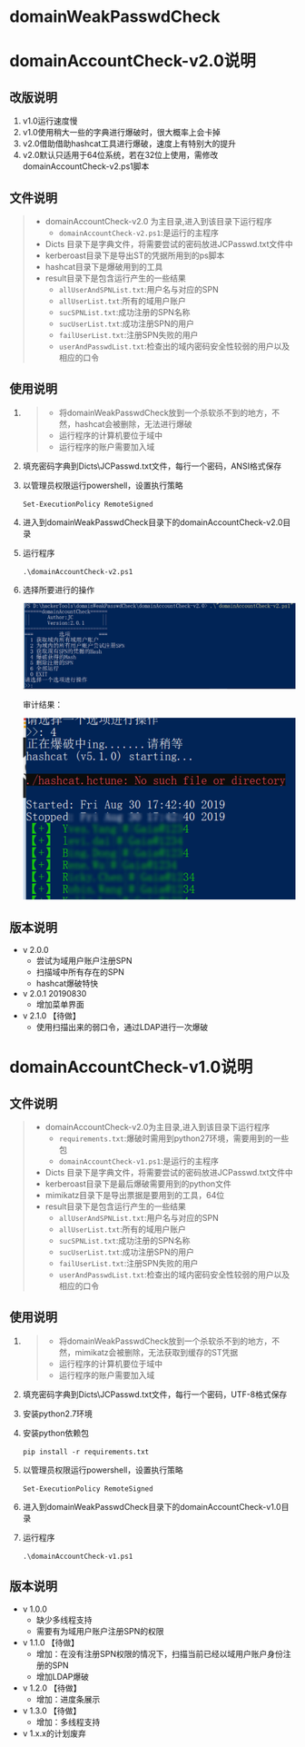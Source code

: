 # domainWeakPasswdCheck

# domainAccountCheck-v2.0说明

## 改版说明

1. v1.0运行速度慢
2. v1.0使用稍大一些的字典进行爆破时，很大概率上会卡掉
3. v2.0借助借助hashcat工具进行爆破，速度上有特别大的提升
4. v2.0默认只适用于64位系统，若在32位上使用，需修改domainAccountCheck-v2.ps1脚本

## 文件说明

> - domainAccountCheck-v2.0 为主目录,进入到该目录下运行程序
>   - `domainAccountCheck-v2.ps1`:是运行的主程序
> - Dicts 目录下是字典文件，将需要尝试的密码放进JCPasswd.txt文件中
> - kerberoast目录下是导出ST的凭据所用到的ps脚本
> - hashcat目录下是爆破用到的工具
> - result目录下是包含运行产生的一些结果
>   - `allUserAndSPNList.txt`:用户名与对应的SPN
>   - `allUserList.txt`:所有的域用户账户
>   - `sucSPNList.txt`:成功注册的SPN名称
>   - `sucUserList.txt`:成功注册SPN的用户
>   - `failUserList.txt`:注册SPN失败的用户
>   - `userAndPasswdList.txt`:检查出的域内密码安全性较弱的用户以及相应的口令

## 使用说明

1. > - 将domainWeakPasswdCheck放到一个杀软杀不到的地方，不然，hashcat会被删除，无法进行爆破
   > - 运行程序的计算机要位于域中
   > - 运行程序的账户需要加入域

2. 填充密码字典到Dicts\JCPasswd.txt文件，每行一个密码，ANSI格式保存

3. 以管理员权限运行powershell，设置执行策略

   `Set-ExecutionPolicy RemoteSigned`

4. 进入到domainWeakPasswdCheck目录下的domainAccountCheck-v2.0目录

5. 运行程序

   `.\domainAccountCheck-v2.ps1`
   
6. 选择所要进行的操作

   ![1567157996089](README.assets/1567157996089.png)

   审计结果：

   ![1567158282820](README.assets/1567158282820.png)

## 版本说明

- v 2.0.0
  - 尝试为域用户账户注册SPN
  - 扫描域中所有存在的SPN
  - hashcat爆破特快
- v 2.0.1 20190830
  - 增加菜单界面
- v 2.1.0 【待做】
  - 使用扫描出来的弱口令，通过LDAP进行一次爆破

# domainAccountCheck-v1.0说明

## 文件说明



> - domainAccountCheck-v2.0为主目录,进入到该目录下运行程序
>   - `requirements.txt`:爆破时需用到python27环境，需要用到的一些包
>   - `domainAccountCheck-v1.ps1`:是运行的主程序
> - Dicts 目录下是字典文件，将需要尝试的密码放进JCPasswd.txt文件中
> - kerberoast目录下是最后爆破需要用到的python文件
> - mimikatz目录下是导出票据是要用到的工具，64位
> - result目录下是包含运行产生的一些结果
>   - `allUserAndSPNList.txt`:用户名与对应的SPN
>   - `allUserList.txt`:所有的域用户账户
>   - `sucSPNList.txt`:成功注册的SPN名称
>   - `sucUserList.txt`:成功注册SPN的用户
>   - `failUserList.txt`:注册SPN失败的用户
>   - `userAndPasswdList.txt`:检查出的域内密码安全性较弱的用户以及相应的口令

## 使用说明

1. > - 将domainWeakPasswdCheck放到一个杀软杀不到的地方，不然，mimikatz会被删除，无法获取到缓存的ST凭据
   > - 运行程序的计算机要位于域中
   > - 运行程序的账户需要加入域

2. 填充密码字典到Dicts\JCPasswd.txt文件，每行一个密码，UTF-8格式保存

3. 安装python2.7环境

4. 安装python依赖包

   `pip install -r requirements.txt`

5. 以管理员权限运行powershell，设置执行策略

   `Set-ExecutionPolicy RemoteSigned`

6. 进入到domainWeakPasswdCheck目录下的domainAccountCheck-v1.0目录

7. 运行程序

   `.\domainAccountCheck-v1.ps1`

## 版本说明

- v 1.0.0
  - 缺少多线程支持
  - 需要有为域用户账户注册SPN的权限
- v 1.1.0 【待做】
  - 增加：在没有注册SPN权限的情况下，扫描当前已经以域用户账户身份注册的SPN
  - 增加LDAP爆破
- v 1.2.0 【待做】
  - 增加：进度条展示
- v 1.3.0 【待做】
  - 增加：多线程支持
- v 1.x.x的计划废弃